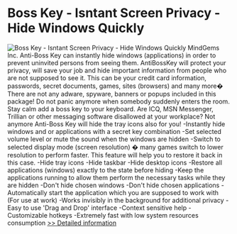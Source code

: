 # Boss Key - Isntant Screen Privacy - Hide Windows Quickly
![Boss Key - Isntant Screen Privacy - Hide Windows Quickly](https://mycommerce.akamaized.net/api/pimages/P300865408/BIG/300865408.GIF)
MindGems Inc. Anti-Boss Key can instantly hide windows (applications) in order to prevent uninvited persons from seeing them. AntiBossKey will protect your privacy, will save your job and hide important information from people who are not supposed to see it. This can be your credit card information, passwords, secret documents, games, sites (browsers) and many more� There are not any adware, spyware, banners or popups included in this package! Do not panic anymore when somebody suddenly enters the room. Stay calm add a boss key to your keyboard. Are ICQ, MSN Messenger, Trillian or other messaging software disallowed at your workplace? Not anymore Anti-Boss Key will hide the tray icons also for you! -Instantly hide windows and or applications with a secret key combination -Set selected volume level or mute the sound when the windows are hidden -Switch to selected display mode (screen resolution) � many games switch to lower resolution to perform faster. This feature will help you to restore it back in this case. -Hide tray icons -Hide taskbar -Hide desktop icons -Restore all applications (windows) exactly to the state before hiding -Keep the applications running to allow them perform the necessary tasks while they are hidden -Don't hide chosen windows -Don't hide chosen applications -Automatically start the application which you are supposed to work with (For use at work) -Works invisibly in the background for additional privacy -Easy to use 'Drag and Drop' interface -Context sensitive help -Customizable hotkeys -Extremely fast with low system resources consumption
[>> Detailed information](https://secure.shareit.com/shareit/product.html?productid=300865408&affiliateid=200057808)